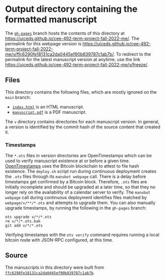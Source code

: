 # Output directory containing the formatted manuscript

The [`gh-pages`](https://github.com/uiceds/cee-492-term-project-fall-2022-me/tree/gh-pages) branch hosts the contents of this directory at <https://uiceds.github.io/cee-492-term-project-fall-2022-me/>.
The permalink for this webpage version is <https://uiceds.github.io/cee-492-term-project-fall-2022-me/v/ffc6290fe18131ca2da0445ef90b839787c1ab7b/>.
To redirect to the permalink for the latest manuscript version at anytime, use the link <https://uiceds.github.io/cee-492-term-project-fall-2022-me/v/freeze/>.

## Files

This directory contains the following files, which are mostly ignored on the `main` branch:

+ [`index.html`](index.html) is an HTML manuscript.
+ [`manuscript.pdf`](manuscript.pdf) is a PDF manuscript.

The `v` directory contains directories for each manuscript version.
In general, a version is identified by the commit hash of the source content that created it.

### Timestamps

The `*.ots` files in version directories are OpenTimestamps which can be used to verify manuscript existence at or before a given time.
[OpenTimestamps](https://opentimestamps.org/) uses the Bitcoin blockchain to attest to file hash existence.
The `deploy.sh` script run during continuous deployment creates the `.ots` files through its `manubot webpage` call.
There is a delay before timestamps get confirmed by a Bitcoin block.
Therefore, `.ots` files are initially incomplete and should be upgraded at a later time, so that they no longer rely on the availability of a calendar server to verify.
The `manubot webpage` call during continuous deployment identifies files matched by `webpage/v/**/*.ots` and attempts to upgrade them.
You can also manually upgrade timestamps, by running the following in the `gh-pages` branch:

```shell
ots upgrade v/*/*.ots
rm v/*/*.ots.bak
git add v/*/*.ots
```

Verifying timestamps with the `ots verify` command requires running a local bitcoin node with JSON-RPC configured, at this time.

## Source

The manuscripts in this directory were built from
[`ffc6290fe18131ca2da0445ef90b839787c1ab7b`](https://github.com/uiceds/cee-492-term-project-fall-2022-me/commit/ffc6290fe18131ca2da0445ef90b839787c1ab7b).
